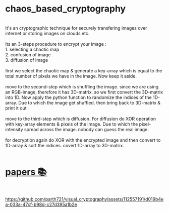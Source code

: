 # chaos_based_cryptography
<br>
It's an cryptographic technique for securely transfering images over internet or storing images on clouds etc.
<br>
<br>
Its an 3-steps procedure to encrypt your image :<br>
1. selecting a chaotic map <br>
2. confusion of image <br>
3. diffusion of image <br>
<br>
first we select the chaotic map & generate a key-array which is equal to the total number of pixels we have in the image. Now keep it aside.
<br><br>
move to the second-step which is shuffling the image. since we are using an RGB-image, therefore it has 3D-matrix. so we first convert the 3D-matrix into 1D. Now apply the python function to randomize the indices of the 1D-array. Due to which the image get shuffled. then bring back to 3D-matrix & print it out
<br><br>
move to the third-step which is diffusion. For diffusion do XOR operation with key-array elements & pixels of the image. Due to which the pixel-intensity spread across the image. nobody can guess the real image.
<br><br>
for decryption again do XOR with the encrypted image and then convert to 1D-array & sort the indices. covert 1D-array to 3D-matrix.
<br>
<br>


# [papers 📚](https://github.com/parth721/visual_cryptography/files/11708192/chaos_based_encryption.pdf)
<br>


https://github.com/parth721/visual_cryptography/assets/112557191/d019b4ea-033a-47cf-b98d-c27d395a1b2e

